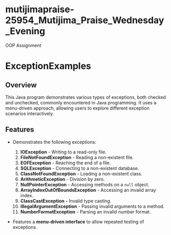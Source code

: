 # mutijimapraise-25954_Mutijima_Praise_Wednesday_Evening
OOP Assignment

# ExceptionExamples

## Overview
This Java program demonstrates various types of exceptions, both checked and unchecked, commonly encountered in Java programming. It uses a menu-driven approach, allowing users to explore different exception scenarios interactively.

## Features
- Demonstrates the following exceptions:
  1. **IOException** - Writing to a read-only file.
  2. **FileNotFoundException** - Reading a non-existent file.
  3. **EOFException** - Reaching the end of a file.
  4. **SQLException** - Connecting to a non-existent database.
  5. **ClassNotFoundException** - Loading a non-existent class.
  6. **ArithmeticException** - Division by zero.
  7. **NullPointerException** - Accessing methods on a `null` object.
  8. **ArrayIndexOutOfBoundsException** - Accessing an invalid array index.
  9. **ClassCastException** - Invalid type casting.
  10. **IllegalArgumentException** - Passing invalid arguments to a method.
  11. **NumberFormatException** - Parsing an invalid number format.

- Features a **menu-driven interface** to allow repeated testing of exceptions.

